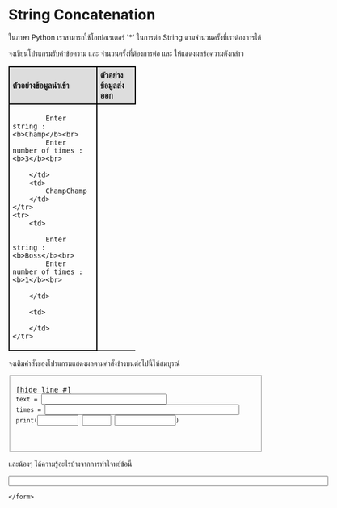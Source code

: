 <div id="current" aria-labelledby="ui-id-1" role="tabpanel" class="ui-tabs-panel ui-corner-bottom ui-widget-content" aria-hidden="false">
    <form method="post" action="/elab/lab/submit/1023/11538/18995/" enctype="multipart/form-data" autocomplete="off">
      <div id="assignment-body">
        <input type="hidden" name="csrfmiddlewaretoken" value="VWfkUUpK2c3ik4CVyfN9jsYcBxtlW8f6kyDrlRD3iPv7sInmon8cnONcDfurEdvG">
        <h1>String Concatenation</h1><p>ในภาษา Python เราสามารถใช้โอเปอเรเตอร์ '*' ในการต่อ String ตามจำนวนครั้งที่เราต้องการได้</p><p>จงเขียนโปรแกรมรับค่าข้อความ และ จำนวนครั้งที่ต้องการต่อ และ ให้แสดงผลข้อความดังกล่าว
<style>
table {
  border-collapse: collapse;
  width: 50%;
}
td, th {
  border: 2px solid #000000;
  text-align: left;
  padding: 6px;
}
th {
  background-color: #dddddd;
}
</style></p><table>
    <tbody><tr>
        <th>
            ตัวอย่างข้อมูลนำเข้า
        </th>
        <th>
            ตัวอย่างข้อมูลส่งออก
        </th>
    </tr>
    <tr>
        <td>

            Enter string : <b>Champ</b><br>
            Enter number of times : <b>3</b><br>

        </td>
        <td>
            ChampChamp
        </td>
    </tr>
    <tr>
        <td>

            Enter string : <b>Boss</b><br>
            Enter number of times : <b>1</b><br>

        </td>

        <td>

        </td>
    </tr>

</tbody></table>
<p>จงเติมคำสั่งของโปรแกรมแสดงผลตามคำสั่งข้างบนต่อไปนี้ให้สมบูรณ์</p><p></p><fieldset><pre><div class="code-menu"><a href="#" class="lineno-toggle">[hide line #]</a></div><code class="source">text <span class="o">=</span> <input class="codeblank" name="b1" size="28" type="text" value="" autocomplete="off">
times <span class="o">=</span> <input class="codeblank" name="b2" size="45" type="text" value="" autocomplete="off">
<span class="nb">print</span>(<input class="codeblank" name="b3" size="7" type="text" value="" autocomplete="off"> <input class="codeblank" name="b4" size="4" type="text" value="" autocomplete="off"> <input class="codeblank" name="b5" size="12" type="text" value="" autocomplete="off">)

</code></pre></fieldset><p></p><p>และน้องๆ ได้ความรู้อะไรบ้างจากการทำโจทย์ข้อนี้</p><p><input class="textblank" name="b6" size="76" type="text" value=""></p> 
      </div>
      
      
    </form>
  </div>